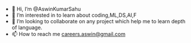 - 👋 Hi, I’m @AswinKumarSahu
- 👀 I’m interested in to learn about coding,ML,DS,AI,F
- 💞️ I’m looking to collaborate on any project which help me to learn depth of language.
- 📫 How to reach me careers.aswin@gmail.com

<!---
AswinKumarSahu/AswinKumarSahu is a ✨ special ✨ repository because its `README.md` (this file) appears on your GitHub profile.
You can click the Preview link to take a look at your changes.
--->
